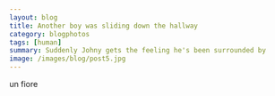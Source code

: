 ```yaml
---
layout: blog
title: Another boy was sliding down the hallway
category: blogphotos
tags: [human]  
summary: Suddenly Johny gets the feeling he's been surrounded by
image: /images/blog/post5.jpg
---
```


un fiore
